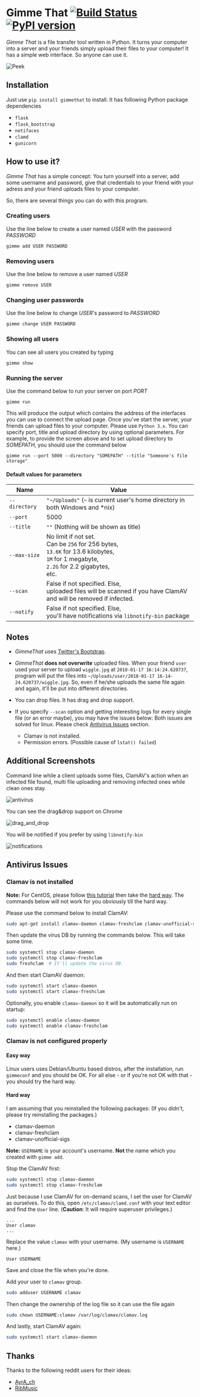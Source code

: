 ﻿# Gimme That [![Build Status](https://travis-ci.org/nejdetckenobi/gimme-that.svg?branch=master)](http://travis-ci.org/nejdetckenobi/gimme-that) [![PyPI version](https://badge.fury.io/py/GimmeThat.svg)](https://badge.fury.io/py/GimmeThat)

_Gimme That_ is a file transfer tool written in Python. It turns your computer into a server and your friends simply upload their files to your computer! It has a simple web interface. So anyone can use it.

![Peek](https://user-images.githubusercontent.com/4905664/34677327-d15db8ee-f4a0-11e7-898b-a6e01049dba6.gif)


## Installation

Just use `pip install gimmethat` to install.
It has following Python package dependencies

- `flask`
- `flask_bootstrap`
- `netifaces`
- `clamd`
- `gunicorn`


## How to use it?

_Gimme That_ has a simple concept: You turn yourself into a server, add some username and password, give that credentials to your friend with your adress and your friend uploads files to your computer.

So, there are several things you can do with this program.

### Creating users

Use the line below to create a user named *USER* with the password *PASSWORD*

`gimme add USER PASSWORD`


### Removing users

Use the line below to remove a user named *USER*

`gimme remove USER`


### Changing user passwords

Use the line below to change *USER*'s password to *PASSWORD*

`gimme change USER PASSWORD`

### Showing all users

You can see all users you created by typing

`gimme show`

### Running the server

Use the command below to run your server on port *PORT*

`gimme run`

This will produce the output which contains the address of the interfaces you can use to connect the upload page.
Once you've start the server, your friends can upload files to your computer. Please use `Python 3.x`.
You can specify port, title and upload directory by using optional parameters.
For example, to provide the screen above and to set upload directory to *SOMEPATH*, you should use the command below

`gimme run --port 5000 --directory "SOMEPATH" --title "Someone's file storage"`

#### Default values for parameters

| Name | Value |
|------|-------|
| `--directory` | `"~/Uploads"` (`~` is current user's home directory in both Windows and *nix) |
| `--port` | 5000 |
| `--title` | `""` (Nothing will be shown as title) |
| `--max-size` | No limit if not set. <br> Can be `256` for 256 bytes, <br> `13.6K` for 13.6 kilobytes, <br> `1M` for 1 megabyte, <br> `2.2G` for 2.2 gigabytes, <br> etc. |
| `--scan` | False if not specified. Else, <br> uploaded files will be scanned if you have ClamAV <br> and will be removed if infected. |
| `--notify` | False if not specified. Else, <br> you'll have notifications via `libnotify-bin` package |
## Notes

- *GimmeThat* uses [Twitter's Bootstrap](https://getbootstrap.com/).

- *GimmeThat* **does not overwrite** uploaded files. When your friend `user` used your server to upload `wiggle.jpg` at `2018-01-17 16:14:24.620737`, program will put the files into `~/Uploads/user/2018-01-17 16-14-24.620737/wiggle.jpg`. So, even if he/she uploads the same file again and again, it'll be put into different directories.

- You can drop files. It has drag and drop support.

- If you specify `--scan` option and getting interesting logs for every single file (or an error maybe), you may have the issues below:
  Both issues are solved for linux. Please check [Antivirus Issues](#antivirus-issues) section.
  - Clamav is not installed.
  - Permission errors. (Possible cause of `lstat() failed`)

## Additional Screenshots

Command line while a client uploads some files, ClamAV's action when an infected file found, multi file uploading and removing infected ones while clean ones stay.

![antivirus](https://user-images.githubusercontent.com/4905664/35181654-f3143e10-fdd6-11e7-8b67-9f7e834e87dc.gif)

You can see the drag&drop support on Chrome

![drag_and_drop](https://user-images.githubusercontent.com/4905664/35865971-fbf7c446-0b66-11e8-8102-05ce82f28970.gif)

You will be notified if you prefer by using `libnotify-bin`

![notifications](https://user-images.githubusercontent.com/4905664/39870687-e4b2899a-546a-11e8-839c-471fab12c3f2.png)

## Antivirus Issues

### Clamav is not installed

**Note:** For CentOS, please follow [this tutorial](https://linux-audit.com/install-clamav-on-centos-7-using-freshclam/) then take the [hard way](#hard-way). The commands below will not work for you obviously till the hard way.

Please use the command below to install ClamAV:

```sh
sudo apt-get install clamav-daemon clamav-freshclam clamav-unofficial-sigs
```

Then update the virus DB by running the commands below. This will take some time.

```sh
sudo systemctl stop clamav-daemon
sudo systemctl stop clamav-freshclam
sudo freshclam  # It'll update the virus DB.
```

And then start ClamAV daemon:

```sh
sudo systemctl start clamav-daemon
sudo systemctl start clamav-freshclam
```

Optionally, you enable `clamav-daemon` so it will be automatically run on startup:

```sh
sudo systemctl enable clamav-daemon
sudo systemctl enable clamav-freshclam
```

### Clamav is not configured properly

#### Easy way

Linux users uses Debian/Ubuntu based distros, after the installation, run `gimmeconf` and you should be OK.
For all else - or if you're not OK with that - you should try the hard way.


#### Hard way

I am assuming that you reinstalled the following packages:
(If you didn't, please try reinstalling the packages.)

- clamav-daemon
- clamav-freshclam
- clamav-unofficial-sigs

**Note:** `USERNAME` is your account's username. **Not** the name which you created with `gimme add`.

Stop the ClamAV first:
```sh
sudo systemctl stop clamav-daemon
sudo systemctl stop clamav-freshclam
```

Just because I use ClamAV for on-demand scans, I set the user for ClamAV as ourselves.
To do this, open `/etc/clamav/clamd.conf` with your text editor and find the `User` line.
(**Caution**: It will require superuser privileges.)

```
...
User clamav
...
```
Replace the value `clamav` with your username. (My username is `USERNAME` here.)

```
User USERNAME
```

Save and close the file when you're done.

Add your user to `clamav` group.

```sh
sudo adduser USERNAME clamav
```

Then change the ownership of the log file so it can use the file again

```sh
sudo chown USERNAME:clamav /var/log/clamav/clamav.log
```

And lastly, start ClamAV again:
```sh
sudo systemctl start clamav-daemon
```

## Thanks

Thanks to the following reddit users for their ideas:

- [AyrA_ch](https://www.reddit.com/user/AyrA_ch)
- [RibMusic](https://www.reddit.com/user/RibMusic)
